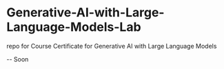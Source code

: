 # Generative-AI-with-Large-Language-Models-Lab
repo for Course Certificate for Generative AI with Large Language Models

-- Soon
